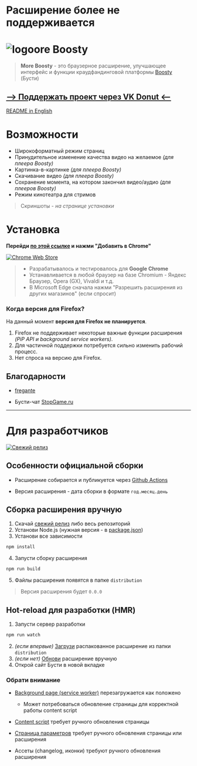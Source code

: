 # Расширение более не поддерживается

# ![logo](source/assets/icon24.png)ore Boosty

> **More Boosty** - это браузерное расширение, улучшающее интерфейс и функции краудфандинговой платформы [Boosty](https://boosty.to) (Бусти)

## [--> Поддержать проект через VK Donut <--](https://vk.com/donut/iamcjmaxik?ref=more_boosty)

[README in English](./README-EN.md)

# Возможности

* Широкоформатный режим страниц
* Принудительное изменение качества видео на желаемое *(для плеера Boosty)*
* Картинка-в-картинке *(для плеера Boosty)*
* Скачивание видео *(для плеера Boosty)*
* Сохранение момента, на котором закончил видео/аудио *(для плееров Boosty)*
* Режим кинотеатра для стримов

> Скриншоты - *на странице установки*

# Установка

**Перейди [по этой ссылке][1] и нажми "Добавить в Chrome"**

[![Chrome Web Store](https://img.shields.io/chrome-web-store/v/kpcbalinpdhnlgonfoflhflnfgcbffbl?color=red&label=%D0%B0%D0%BA%D1%82%D1%83%D0%B0%D0%BB%D1%8C%D0%BD%D0%B0%D1%8F%20%D0%B2%D0%B5%D1%80%D1%81%D0%B8%D1%8F&logo=google-chrome&logoColor=red&style=for-the-badge)][1]

> * Разрабатывалось и тестировалось для **Google Chrome**
> * Устанавливается в любой браузер на базе Chromium - Яндекс Браузер, Opera (GX), Vivaldi и т.д.
> * В Microsoft Edge сначала нажми "Разрешить расширения из других магазинов" (если спросит)

### Когда версия для Firefox?

На данный момент **версия для Firefox не планируется**.

1. Firefox не поддерживает некоторые важные функции расширения *(PiP API и background service workers)*.
2. Для частичной поддержки потребуется сильно изменить рабочий процесс.
3. Нет спроса на версию для Firefox.

## Благодарности

* [fregante](https://github.com/fregante)

* Бусти-чат [StopGame.ru](https://boosty.to/stopgame)

---

# Для разработчиков

[![Свежий релиз](https://img.shields.io/github/v/release/cjmaxik/more-boosty?label=%D1%81%D0%B2%D0%B5%D0%B6%D0%B8%D0%B9%20%D1%80%D0%B5%D0%BB%D0%B8%D0%B7&logo=github&style=for-the-badge)][2]

## Особенности официальной сборки

* Расширение собирается и публикуется через [Github Actions](./.github/workflows/release.yml)

* Версия расширения - дата сборки в формате `год.месяц.день`

## Сборка расширения вручную

1. Скачай [свежий релиз](https://github.com/cjmaxik/more-boosty/releases) либо весь репозиторий
2. Установи Node.js (нужная версия - в [package.json](./package.json))
3. Установи все зависимости

```js
npm install
```

4. Запусти сборку расширения

```js
npm run build
```

5. Файлы расширения появятся в папке `distribution`

> Версия расширения будет `0.0.0`

## Hot-reload для разработки (HMR)

1. Запусти сервер разработки

```js
npm run watch
```

2. *(если впервые)* [Загрузи](https://developer.chrome.com/docs/extensions/mv3/getstarted/development-basics/#load-unpacked) распакованное расширение из папки `distribution`
3. *(если нет)* [Обнови](https://developer.chrome.com/docs/extensions/mv3/getstarted/development-basics/#reload) расширение вручную
4. Открой сайт Бусти в новой вкладке

### Обрати внимание

* [Background page (service worker)](./source/background/background.js) перезагружается как положено
  * Может потребоваться обновление страницы для корректной работы content script

* [Content script](./source/content/content.js) требует ручного обновления страницы
* [Страница параметров](./source/options/options.html) требует ручного обновления страницы или расширения
* Ассеты (changelog, иконки) требуют ручного обновления расширения

[1]: https://chrome.google.com/webstore/detail/more-boosty/kpcbalinpdhnlgonfoflhflnfgcbffbl
[2]: https://github.com/cjmaxik/more-boosty/releases
